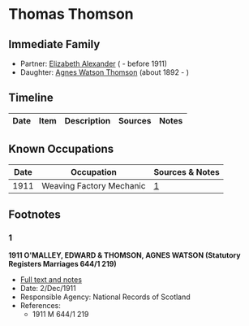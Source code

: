 ﻿---
layout: person
subject_key: i28828844
permalink: /people/i28828844
---

# Thomas Thomson

## Immediate Family

* Partner: [Elizabeth Alexander](./@86375908@-elizabeth-alexander-b-d1911.md) ( - before 1911)
* Daughter: [Agnes Watson Thomson](./@96590245@-agnes-watson-thomson-b1892-d.md) (about 1892 - )

## Timeline

Date | Item | Description | Sources | Notes
---|---|---|---|---

## Known Occupations

Date | Occupation | Sources & Notes
---|---|---
1911 | Weaving Factory Mechanic | [1](#1)

## Footnotes

### 1

**1911 O'MALLEY, EDWARD & THOMSON, AGNES WATSON (Statutory Registers Marriages 644/1 219)**

* [Full text and notes](../sources/@82949924@-1911-o'malley,-edward-&-thomson,-agnes-watson-statutory-registers-marriages-644-1-219-.md)
* Date: 2/Dec/1911
* Responsible Agency: National Records of Scotland
* References: 
  * 1911 M 644/1 219

